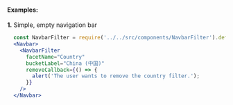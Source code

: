 #### Examples:

__1.__ Simple, empty navigation bar

```jsx
  const NavbarFilter = require('../../src/components/NavbarFilter').default;
  <Navbar>
    <NavbarFilter
      facetName="Country"
      bucketLabel="China (中国)"
      removeCallback={() => {
        alert('The user wants to remove the country filter.');
      }}
    />
  </Navbar>
```
